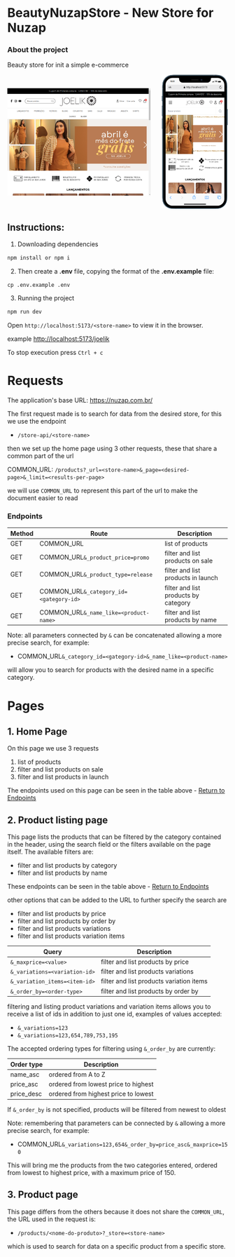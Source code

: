 # BeautyNuzapStore - New Store for Nuzap

### About the project

Beauty store for init a simple e-commerce

<div style="width:100%;display:flex;justify-content:space-between;align-items:center;flex-wrap:wrap;">
  <img src="./public/img/print-home-desktop.png" width="65%" height="auto" />
  <img src="./public/img/print-home-mobile.png" width="30%" height="auto" />
</div>

## Instructions:

1. Downloading dependencies

```bash
npm install or npm i
```

2. Then create a **.env** file, copying the format of the **.env.example** file:

```
cp .env.example .env
```

3. Running the project

```bash
npm run dev
```

Open `http://localhost:5173/<store-name>` to view it in the browser.

example [http://localhost:5173/joelik](http://localhost:5173/joelik)

To stop execution press `Ctrl + c`

# Requests

The application's base URL:
https://nuzap.com.br/

The first request made is to search for data from the desired store, for this we use the endpoint

- `/store-api/<store-name>`

then we set up the home page using 3 other requests, these that share a common part of the url

COMMON_URL: `/products?_url=<store-name>&_page=<desired-page>&_limit=<results-per-page>`

we will use `COMMON_URL` to represent this part of the url to make the document easier to read

### Endpoints

| Method | Route                                   | Description                          |
| ------ | --------------------------------------- | ------------------------------------ |
| GET    | COMMON_URL                              | list of products                     |
| GET    | COMMON_URL`&_product_price=promo`       | filter and list products on sale     |
| GET    | COMMON_URL`&_product_type=release`      | filter and list products in launch   |
| GET    | COMMON_URL`&_category_id=<gategory-id>` | filter and list products by category |
| GET    | COMMON_URL`&_name_like=<product-name>`  | filter and list products by name     |

Note: all parameters connected by `&` can be concatenated allowing a more precise search, for example:

- COMMON_URL`&_category_id=<gategory-id>&_name_like=<product-name>`

will allow you to search for products with the desired name in a specific category.

# Pages

## 1. **Home Page**

On this page we use 3 requests

1. list of products
2. filter and list products on sale
3. filter and list products in launch

The endpoints used on this page can be seen in the table above - [ Return to Endpoints ](#endpoints)

## 2. **Product listing page**

This page lists the products that can be filtered by the category contained in the header, using the search field or the filters available on the page itself. The available filters are:

- filter and list products by category
- filter and list products by name

These endpoints can be seen in the table above - [ Return to Endpoints ](#endpoints)

other options that can be added to the URL to further specify the search are

- filter and list products by price
- filter and list products by order by
- filter and list products variations
- filter and list products variation items

| Query                         | Description                              |
| ----------------------------- | ---------------------------------------- |
| `&_maxprice=<value>`          | filter and list products by price        |
| `&_variations=<variation-id>` | filter and list products variations      |
| `&_variation_items=<item-id>` | filter and list products variation items |
| `&_order_by=<order-type>`     | filter and list products by order by     |

filtering and listing product variations and variation items allows you to receive a list of ids in addition to just one id, examples of values accepted:

- `&_variations=123`
- `&_variations=123,654,789,753,195`

The accepted ordering types for filtering using `&_order_by` are currently:

| Order type | Description                          |
| ---------- | ------------------------------------ |
| name_asc   | ordered from A to Z                  |
| price_asc  | ordered from lowest price to highest |
| price_desc | ordered from highest price to lowest |

If `&_order_by` is not specified, products will be filtered from newest to oldest

Note: remembering that parameters can be connected by `&` allowing a more precise search, for example:

- COMMON_URL`&_variations=123,654&_order_by=price_asc&_maxprice=150`

This will bring me the products from the two categories entered, ordered from lowest to highest price, with a maximum price of 150.

## 3. **Product page**

This page differs from the others because it does not share the `COMMON_URL`, the URL used in the request is:

- `/products/<nome-do-produto>?_store=<store-name>`

which is used to search for data on a specific product from a specific store.
